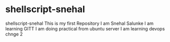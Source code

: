 # shellscript-snehal
shellscript-snehal
This is my first Repository
I am Snehal Salunke
I am learning GITT
I am doing practical from ubuntu server
I am learning devops
chnge 2
